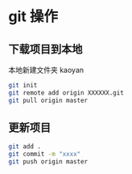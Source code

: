 # git 操作
## 下载项目到本地

本地新建文件夹 kaoyan

```bash
git init
git remote add origin XXXXXX.git
git pull origin master
```

## 更新项目
```bash
git add .
git commit -m "xxxx"
git push origin master
```

